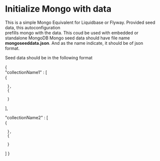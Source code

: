 # Initialize Mongo with data  
   This is a simple Mongo Equivalent for Liquidbase or Flyway. Provided seed data, this autoconfiguration  
prefills mongo with the data. This coud be used with embedded or standalone MongoDB
   Mongo seed data should have file name **mongoseeddata.json**. And as the name indicate, it should be of json format.
 
 Seed data should be in the following format  
 
 {  
   "collectionName1" : [  
     {
     
     },
     {
     
     } 
   ],
   
   "collectionName2" : [  
     {
        
     },
     {
        
     }  
   ] 
}
